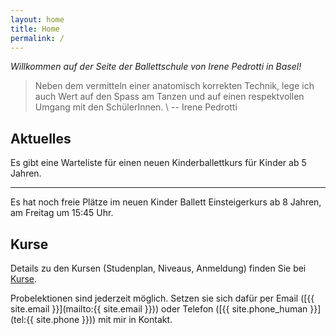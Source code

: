 ```yaml
---
layout: home
title: Home
permalink: /
---
```


_Willkommen auf der Seite der Ballettschule von Irene Pedrotti in Basel!_

> Neben dem vermitteln einer anatomisch korrekten Technik, lege ich auch Wert auf den Spass am Tanzen und auf einen respektvollen Umgang mit den SchülerInnen. \\
> -- Irene Pedrotti

<!-- TODO: Rundes Bild -->

## Aktuelles

Es gibt eine Warteliste für einen neuen Kinderballettkurs für Kinder ab 5 Jahren.

---

Es hat noch freie Plätze im neuen Kinder Ballett Einsteigerkurs ab 8 Jahren, am Freitag um 15:45 Uhr.

## Kurse

Details zu den Kursen (Studenplan, Niveaus, Anmeldung) finden Sie bei [Kurse](/kurse).

Probelektionen sind jederzeit möglich. Setzen sie sich dafür per Email ([{{ site.email }}](mailto:{{ site.email }})) oder Telefon ([{{ site.phone_human }}](tel:{{ site.phone }})) mit mir in Kontakt.

